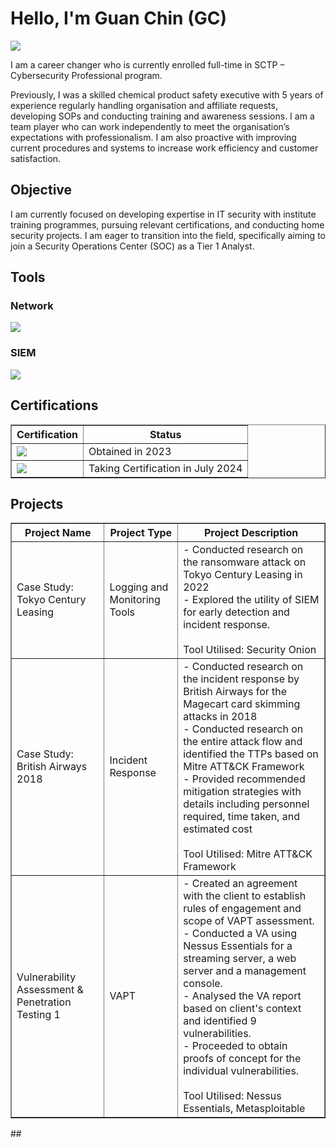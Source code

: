 # Hello, I'm Guan Chin (GC)
<a href="https://www.linkedin.com/in/gcteh"><img src="https://img.shields.io/badge/-LinkedIn-0072b1?&style=for-the-badge&logo=linkedin&logoColor=white" /></a>

I am a career changer who is currently enrolled full-time in SCTP – Cybersecurity Professional program.

Previously, I was a skilled chemical product safety executive with 5 years of experience regularly handling organisation and affiliate requests, developing SOPs and conducting training and awareness sessions. I am a team player who can work independently to meet the organisation’s expectations with professionalism. I am also proactive with improving current procedures and systems to increase work efficiency and customer satisfaction. 

## Objective
I am currently focused on developing expertise in IT security with institute training programmes, pursuing relevant certifications, and conducting home security projects. I am eager to transition into the field, specifically aiming to join a Security Operations Center (SOC) as a Tier 1 Analyst.

## Tools

### Network
<div>
    <img src="https://img.shields.io/badge/-Wireshark-1679A7?&style=for-the-badge&logo=Wireshark&logoColor=white" />
</div>

### SIEM
<div>
    <img src="https://img.shields.io/badge/-Security_Onion-0078D4?style=for-the-badge&logoColor=white" />
</div>

## Certifications

<table border="1">
  <tr>
    <th>Certification</th>
    <th>Status</th>
  </tr>
  <tr>
    <td><div>
<img src="https://img.shields.io/badge/-Certified_for_Cybersecurity-00AAFF?&style=for-the-badge&logo=ISC2&logoColor=white" />
</div></td>
    <td>Obtained in 2023</td>
  <tr>
    <td><div>
<img src="https://img.shields.io/badge/-Security%2B-FF0000?&style=for-the-badge&logo=CompTIA&logoColor=white" />
</div></td>
    <td>Taking Certification in July 2024</td>
  </tr>
</table>



## Projects
<table border="1">
  <tr>
    <th>Project Name</th>
    <th>Project Type</th>
    <th>Project Description</th>
  </tr>
  <tr>
    <td>Case Study: Tokyo Century Leasing</td>
    <td>Logging and Monitoring Tools</td>
    <td>- Conducted research on the ransomware attack on Tokyo Century Leasing in 2022<br />
        - Explored the utility of SIEM for early detection and incident response. <br />
        <br />
        Tool Utilised: Security Onion</td>
  </tr>
  <tr>
    <td>Case Study: British Airways 2018</td>
    <td>Incident Response</td>
    <td>- Conducted research on the incident response by British Airways for the Magecart card skimming attacks in 2018 <br />
        - Conducted research on the entire attack flow and identified the TTPs based on Mitre ATT&CK Framework <br />
        - Provided recommended mitigation strategies with details including personnel required, time taken, and estimated cost<br />
        <br />
        Tool Utilised: Mitre ATT&CK Framework
    </td>
  </tr>
  <tr>
    <td>Vulnerability Assessment & Penetration Testing 1</td>
    <td>VAPT</td>
    <td>- Created an agreement with the client to establish rules of engagement and scope of VAPT assessment. <br />
        - Conducted a VA using Nessus Essentials for a streaming server, a web server and a management console. <br />
        - Analysed the VA report based on client's context and identified 9 vulnerabilities. <br />
        - Proceeded to obtain proofs of concept for the individual vulnerabilities. <br />
    <br />
    Tool Utilised: Nessus Essentials, Metasploitable</td>
  </tr>
</table>
## 
